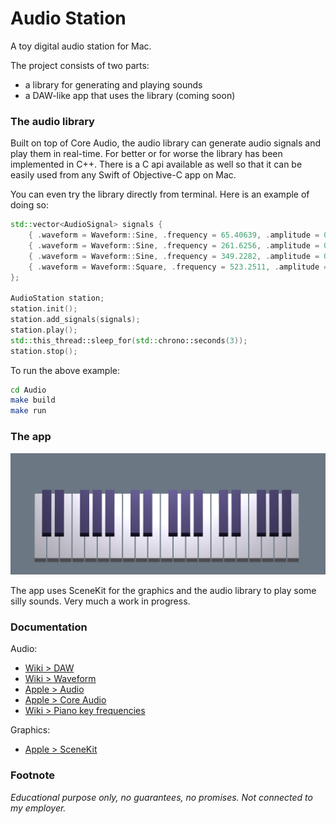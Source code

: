 # Audio Station

A toy digital audio station for Mac.

The project consists of two parts:
- a library for generating and playing sounds
- a DAW-like app that uses the library (coming soon)


### The audio library

Built on top of Core Audio, the audio library can generate audio signals and play them in real-time. For better or for worse the library has been implemented in C++. There is a C api available as well so that it can be easily used from any Swift of Objective-C app on Mac.

You can even try the library directly from terminal. Here is an example of doing so:
```cpp
std::vector<AudioSignal> signals {
    { .waveform = Waveform::Sine, .frequency = 65.40639, .amplitude = 0.4, .live = true },
    { .waveform = Waveform::Sine, .frequency = 261.6256, .amplitude = 0.3, .live = true },
    { .waveform = Waveform::Sine, .frequency = 349.2282, .amplitude = 0.2, .live = true },
    { .waveform = Waveform::Square, .frequency = 523.2511, .amplitude = 0.01, .live = true },
};

AudioStation station;
station.init();
station.add_signals(signals);
station.play();
std::this_thread::sleep_for(std::chrono::seconds(3));
station.stop();
```

To run the above example:
```bash
cd Audio
make build
make run
```


### The app

<img src="screenshot.png" width="800"/>

The app uses SceneKit for the graphics and the audio library to play some silly sounds. Very much a work in progress.


### Documentation

Audio:
- [Wiki > DAW](https://en.wikipedia.org/wiki/Digital_audio_workstation)
- [Wiki > Waveform](https://en.wikipedia.org/wiki/Waveform)
- [Apple > Audio](https://developer.apple.com/audio/)
- [Apple > Core Audio](https://developer.apple.com/library/archive/documentation/MusicAudio/Conceptual/CoreAudioOverview)
- [Wiki > Piano key frequencies](https://en.wikipedia.org/wiki/Piano_key_frequencies)

Graphics:
- [Apple > SceneKit](https://developer.apple.com/documentation/scenekit)


### Footnote

_Educational purpose only, no guarantees, no promises. Not connected to my employer._
